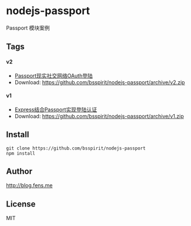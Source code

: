 nodejs-passport
===============

Passport 模块案例

## Tags

#### v2

+ [Passport现实社交网络OAuth登陆](http://blog.fens.me/nodejs-oauth-passport/)
+ Download: https://github.com/bsspirit/nodejs-passport/archive/v2.zip

#### v1

+ [Express结合Passport实现登陆认证](http://blog.fens.me/nodejs-express-passport/)
+ Download: https://github.com/bsspirit/nodejs-passport/archive/v1.zip


## Install 

```{base}
git clone https://github.com/bsspirit/nodejs-passport
npm install
```

## Author

http://blog.fens.me

## License

MIT
